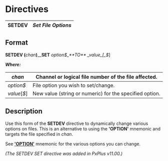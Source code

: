 # Directives 

**SETDEV** |  **_Set File Options_**  
---|---  
  
##  Format

**SETDEV (**_chan_**)**__**SET** _option$_**TO** _value_[_$_]  
  
**_Where:_**

_chan_ |  Channel or logical file number of the file affected.  
---|---  
_option$_ |  File option you wish to set/change.  
_value_[_$_] |  New value (string or numeric) for the specified option.  
  
##  Description

Use this form of the **SETDEV** directive to dynamically change various options on files. This is an alternative to using the **'OPTION'** mnemonic and targets the file specified in _chan_.

See [**'OPTION'**](../mnemonics/option.md) mnemonic for the various options you can change.

_(The SETDEV SET directive was added in PxPlus v11.00.)_

